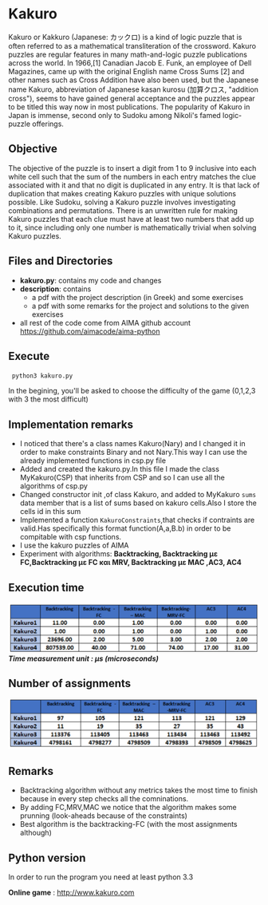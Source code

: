 # Kakuro
Kakuro or Kakkuro (Japanese: カックロ) is a kind of logic puzzle that is often referred to as a mathematical transliteration of the crossword. Kakuro puzzles are regular features in many math-and-logic puzzle publications across the world. In 1966,[1] Canadian Jacob E. Funk, an employee of Dell Magazines, came up with the original English name Cross Sums [2] and other names such as Cross Addition have also been used, but the Japanese name Kakuro, abbreviation of Japanese kasan kurosu (加算クロス, "addition cross"), seems to have gained general acceptance and the puzzles appear to be titled this way now in most publications. The popularity of Kakuro in Japan is immense, second only to Sudoku among Nikoli's famed logic-puzzle offerings.

## Objective
The objective of the puzzle is to insert a digit from 1 to 9 inclusive into each white cell such that the sum of the numbers in each entry matches the clue associated with it and that no digit is duplicated in any entry. It is that lack of duplication that makes creating Kakuro puzzles with unique solutions possible. Like Sudoku, solving a Kakuro puzzle involves investigating combinations and permutations. There is an unwritten rule for making Kakuro puzzles that each clue must have at least two numbers that add up to it, since including only one number is mathematically trivial when solving Kakuro puzzles.

## Files and Directories
- __kakuro.py__: contains my code and changes
- __description__: contains
    - a pdf with the project description (in Greek) and some exercises
    - a pdf with some remarks for the project and solutions to the given exercises
- all rest of the code come from AIMA github account https://github.com/aimacode/aima-python

## Execute
 <code> python3 kakuro.py </code>
 <p>In the begining, you'll be asked to choose the difficulty of the game (0,1,2,3 with 3 the most difficult) </p>

## Implementation remarks
- I noticed that there's a class names Kakuro(Nary) and I changed it in order to make constraints Binary and not Nary.This way I can use the already implemented functions in csp.py file
- Added and created the kakuro.py.In this file I made the class MyKakuro(CSP) that inherits from CSP and so I can use all the algorithms of csp.py
- Changed constructor init ,of class Kakuro, and added to MyKakuro <code>sums</code> data member that is a list of sums based on kakuro cells.Also I store the cells id in this </code>sum</code>
- Implemented a function <code>KakuroConstraints</code>,that checks if contraints are valid.Has specifically this format function(A,a,B.b) in order to be compitable with csp functions.
- I use the kakuro puzzles of AIMA
- Experiment with algorithms: __Backtracking, Backtracking με FC,Backtracking με FC και MRV, Backtracking με MAC ,AC3, AC4__

## Execution time
![Execution time](/execution_times.png)
___Time measurement unit : μs (microseconds)___

## Number of assignments
![Number of assignments](/numofAssignements.png)

## Remarks
- Backtracking algorithm without any metrics takes the most time to finish because in every step checks all the comninations.
- By adding FC,MRV,MAC we notice that the algorithm makes some prunning (look-aheads because of the constraints)
- Best algorithm is the backtracking-FC (with the most assignments although)

## Python version
In order to run the program you need at least python 3.3

**Online game** : http://www.kakuro.com
